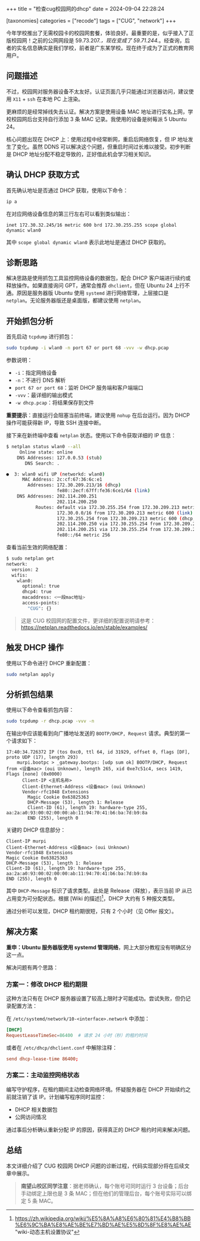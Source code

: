 +++
title = "检查cug校园网的dhcp"
date = 2024-09-04 22:28:24

[taxonomies]
categories = ["recode"]
tags = ["CUG", "network"]
+++

今年学校推出了无需校园卡的校园网套餐，体验良好。最重要的是，似乎接入了正版校园网！之前的公网网段是 59.73.207.*，现在变成了 59.71.244.*。经查询，后者的实名信息确实是我们学校，前者是广东某学校。现在终于成为了正式的教育网用户。

<!-- more -->

## 问题描述

不过，校园网对服务器设备不太友好。认证页面几乎只能通过浏览器访问，建议使用 `X11` + `ssh` 在本地 PC 上渲染。

更麻烦的是经常掉线失去认证。解决方案是使用设备 MAC 地址进行实名上网，学校校园网后台支持自行添加 3 条 MAC 记录。我使用的设备是树莓派 5 Ubuntu 24。

核心问题出现在 DHCP 上：使用过程中经常断网，重启后网络恢复，但 IP 地址发生了变化。虽然 DDNS 可以解决这个问题，但重启时间过长难以接受。初步判断是 DHCP 地址分配不稳定导致的，正好借此机会学习相关知识。

## 确认 DHCP 获取方式

首先确认地址是否通过 DHCP 获取，使用以下命令：

```bash
ip a
```

在对应网络设备信息的第三行左右可以看到类似输出：

```
inet 172.30.32.245/16 metric 600 brd 172.30.255.255 scope global dynamic wlan0
```

其中 `scope global dynamic wlan0` 表示此地址是通过 DHCP 获取的。

## 诊断思路

解决思路是使用抓包工具监控网络设备的数据包，配合 DHCP 客户端进行续约或释放操作。如果直接询问 GPT，通常会推荐 `dhclient`，但在 Ubuntu 24 上行不通。原因是服务器版 Ubuntu 使用 `systemd` 进行网络管理，上层接口是 `netplan`。无论服务器版还是桌面版，都建议使用 `netplan`。

## 开始抓包分析

首先启动 `tcpdump` 进行抓包：

```bash
sudo tcpdump -i wlan0 -n port 67 or port 68 -vvv -w dhcp.pcap
```

参数说明：
- `-i`：指定网络设备
- `-n`：不进行 DNS 解析
- `port 67 or port 68`：监听 DHCP 服务端和客户端端口
- `-vvv`：最详细的输出模式
- `-w dhcp.pcap`：将结果保存到文件

**重要提示**：直接运行会阻塞当前终端，建议使用 `nohup` 在后台运行。因为 DHCP 操作可能获得新 IP，导致 SSH 连接中断。

接下来在新终端中查看 `netplan` 状态。使用以下命令获取详细的 IP 信息：

```bash
$ netplan status wlan0 --all
     Online state: online
    DNS Addresses: 127.0.0.53 (stub)
       DNS Search: .

●  3: wlan0 wifi UP (networkd: wlan0)
      MAC Address: 2c:cf:67:36:6c:e1
        Addresses: 172.30.209.213/16 (dhcp)
                   fe80::2ecf:67ff:fe36:6ce1/64 (link)
    DNS Addresses: 202.114.200.251
                   202.114.200.250
           Routes: default via 172.30.255.254 from 172.30.209.213 metric 600 (dhcp)
                   172.30.0.0/16 from 172.30.209.213 metric 600 (link)
                   172.30.255.254 from 172.30.209.213 metric 600 (dhcp, link)
                   202.114.200.250 via 172.30.255.254 from 172.30.209.213 metric 600 (dhcp)
                   202.114.200.251 via 172.30.255.254 from 172.30.209.213 metric 600 (dhcp)
                   fe80::/64 metric 256
```

查看当前生效的网络配置：

```bash
$ sudo netplan get
network:
  version: 2
  wifis:
    wlan0:
      optional: true
      dhcp4: true
      macaddress: <一段mac地址>
      access-points:
        "CUG": {}
```

> 这是 CUG 校园网的配置文件，更详细的配置说明请参考：https://netplan.readthedocs.io/en/stable/examples/

## 触发 DHCP 操作

使用以下命令进行 DHCP 重新配置：

```bash
sudo netplan apply
```

## 分析抓包结果

使用以下命令查看抓包内容：

```bash
sudo tcpdump -r dhcp.pcap -vvv -n
```

在输出中应该能看到向广播地址发送的 `BOOTP/DHCP, Request` 请求。典型的第一个请求如下：

```pcap
17:40:34.726372 IP (tos 0xc0, ttl 64, id 31929, offset 0, flags [DF], proto UDP (17), length 293)
    murpi.bootpc > _gateway.bootps: [udp sum ok] BOOTP/DHCP, Request from <设备mac> (oui Unknown), length 265, xid 0xe7c51c4, secs 1419, Flags [none] (0x0000)
      Client-IP <主机名称>
      Client-Ethernet-Address <设备mac> (oui Unknown)
      Vendor-rfc1048 Extensions
        Magic Cookie 0x63825363
        DHCP-Message (53), length 1: Release
        Client-ID (61), length 19: hardware-type 255, aa:2a:a0:93:00:02:00:00:ab:11:94:70:41:b6:ba:7d:b9:8a
        END (255), length 0
```

关键的 DHCP 信息部分：

```pcap
Client-IP murpi
Client-Ethernet-Address <设备mac> (oui Unknown)
Vendor-rfc1048 Extensions
Magic Cookie 0x63825363
DHCP-Message (53), length 1: Release
Client-ID (61), length 19: hardware-type 255, aa:2a:a0:93:00:02:00:00:ab:11:94:70:41:b6:ba:7d:b9:8a
END (255), length 0
```

其中 `DHCP-Message` 标识了请求类型。此处是 Release（释放），表示当前 IP 从已占用变为可分配状态。根据 [Wiki 的描述][^1]，DHCP 大约有 5 种报文类型。

通过分析可以发现，DHCP 租约期很短，只有 2 个小时（见 Offer 报文）。

## 解决方案

**重申：Ubuntu 服务器版使用 systemd 管理网络**，网上大部分教程没有明确区分这一点。

解决问题有两个思路：

### 方案一：修改 DHCP 租约期限

这种方法只有在 DHCP 服务器设置了较高上限时才可能成功。尝试失败，但仍记录配置方法：

在 `/etc/systemd/network/10-<interface>.network` 中添加：

```toml
[DHCP]
RequestLeaseTimeSec=86400  # 请求 24 小时（秒）的租约时间
```

或者在 `/etc/dhcp/dhclient.conf` 中解除注释：

```conf
send dhcp-lease-time 86400;
```

### 方案二：主动监控网络状态

编写守护程序，在租约期间主动检查网络环境。怀疑服务器在 DHCP 开始续约之前就注销了该 IP。计划编写程序同时监控：
- DHCP 相关数据包
- 公网访问情况

通过事后分析确认重新分配 IP 的原因，获得真正的 DHCP 租约时间来解决问题。

## 总结

本文详细介绍了 CUG 校园网 DHCP 问题的诊断过程，代码实现部分将在后续文章中展示。

> **南望山校区同学注意**：据老师确认，每个账号可同时运行 3 台设备；后台手动绑定上限也是 3 条 MAC；但在他们的管理后台，每个账号实际可以绑定 5 条 MAC。

[^1]: https://zh.wikipedia.org/wiki/%E5%8A%A8%E6%80%81%E4%B8%BB%E6%9C%BA%E8%AE%BE%E7%BD%AE%E5%8D%8F%E8%AE%AE "wiki-动态主机设置协议"
